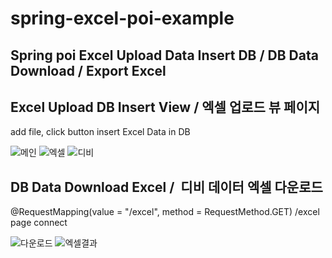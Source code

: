 # spring-excel-poi-example

## Spring poi Excel Upload Data Insert DB / DB Data Download / Export Excel

## Excel Upload DB Insert View /  엑셀 업로드 뷰 페이지

add file, click button insert Excel Data in DB

![메인](/src/main/webapp/resources/img/01.png)
![엑셀](/src/main/webapp/resources/img/02.png)
![디비](/src/main/webapp/resources/img/03.png)


## DB Data Download Excel /  디비 데이터 엑셀 다운로드

@RequestMapping(value = "/excel", method = RequestMethod.GET)
/excel page connect

![다운로드](/src/main/webapp/resources/img/04.png)
![엑셀결과](/src/main/webapp/resources/img/05.png)


